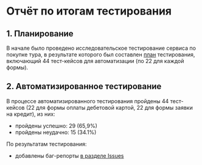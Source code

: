 # Отчёт по итогам тестирования

## 1. Планирование
В начале было проведено исследовательское тестирование сервиса по покупке тура, в результате которого был составлен [план](https://github.com/pachimar1/qa.diplom/blob/main/documents/Plan.md) тестирования, включающий 44 тест-кейсов для автоматизации (по 22 для каждой формы).

## 2. Автоматизированное тестирование

В процессе автоматизированного тестирования пройдены 44 тест-кейсов (22 для формы оплаты дебетовой картой, 22 для формы заявки на кредит), из них:

- пройдены успешно: 29 (65,9%)
- пройдены неудачно: 15 (34.1%)



По результатам тестирования:

- добавлены баг-репорты [в разделе Issues ](https://github.com/pachimar1/qa.diplom/issues)